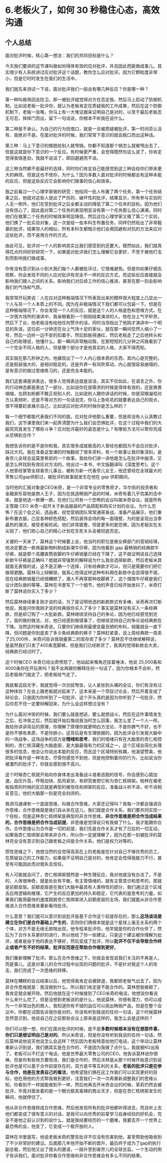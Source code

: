 # 6.老板火了，如何 30 秒稳住心态，高效沟通

## 个人总结

面对批评时候，核心第一想法：我们的共同目标是什么？





今天我们要讲的这节课叫做如何得体有效的应对批评，并且因此而能做成事儿。其实很少有人系统讲过应对批评这个话题，教你怎么应对批评。因为它颗粒度非常小，但是它时时发生在我们的生活中。

我们就先来测试一下说，面对批评我们一般会有哪几种反应？你是哪一种？

第一种叫做用回击防卫。即一被批评就觉得对方在否定我，然后马上启动了防御机制，比如说老板一批评你，就认为老板肯定在质疑我的工作成果，然后在这个防御机制下，老板一张嘴，你马上有一大堆证据来证明自己是对的，以至于最后老板忍无可忍，摔摔门而出，留下一句话说，你根本不听我在说什么。

第二种是不承认。为自己的行为找借口，就是一旦被质疑被批评，第一时间否认没有、我绝对不是。在面对批评的时候，我们常常下意识的就会脱口而出这种话。

第三种：马上下意识的推脱给别人就甩锅。你都不知道那个锅怎么就被甩出去了，但是这就是你下意识的一个反应。有时候更严重，会觉得既然你这么说了，你肯定觉得我很差劲，我就不说话了，即回避避而不谈。

这三种当然都不是最好的选择，同时你们肯定自己能感觉到这三种会给你们带来更大的麻烦。但是这也不怪你，为什么？因为多数人面对批评的时候都会有这种本能的反应，但是这些反应它会影响你们做事的信心和效率。

我之前看过一个心理学家做的研究：他给同一批人布置了两个任务，第一个任务结束之后，他就对这些人提出了严厉的、破坏性的批评，结果显示，所有参与实验的人无一例外，他们在受到批评之后全都主动的降低了第二个任务的目标。因为他们没有信心了，因此面对第二个任务的表现明显没有第一个任务那么信心满满，同时他们在做第二个任务的时候效率明显降低。然后这位心理学家又做了第二个实验，他们换了一批实验对象，这一次是给一些本科生布置任务，同样仍然给出了非常粗暴的批评，结果惊人的相似，所有本科生都暗示他们会用回避和对抗的方法来应对这些批评，而不是用合作的方式。

由此可见，批评对一个人的影响其实比我们感受到的还要大。既然如此，我们就真得花点时间好好研究一下，如果面对批评我们怎么理解它会更好，不至于被他打击到而影响我们做成事。

你有没有意识到从小到大我们每个人都被批评过，它很难避免。但是你如果仔细去观察，你会发现不同的人应对批评有完全不一样的反应方式，而这些反应直接就会影响我们跟人之间的关系，影响我们对后续工作的信心推进，甚至在那一刻会影响我们的气场和气质。

我常常开玩笑说：人在应对这种极端情况下所表现出来的模样很大程度上凸显出一个人与另一个人本质上的不同。因为在非极端情况下我们都可以包装一下。但是在这种极端情况下，你会发现一个人的反应，就是这个人的人格底色和思维方式。在一次很大场所的演讲中，我亲眼看到一个刚刚结束演讲的人，他在台上气宇轩昂，然后下了台，他老板没有给他任何赞许的话，同时当场指出了他刚才演讲中一个明显的失误。这位前一分钟还在台上气场十足的家伙，就在那一瞬间忽然人缩小了一号，然后一边听一边不安的扣着手，然后脸胀得通红，然后老板走了之后他转头和自己的助理说，他懂什么。那一瞬间非常触动我，在那短短的几分钟之间我看到了一个完全不同人格的人，但是哪个部分才是他真实的人格，大家不得而知。

其实就在那几秒钟之内，他展现出了一个人内心很本质的东西，其内心是完整的，还是假装强大的，是相对稳定的，还是外界一有风吹草动，内心就很容易崩塌的，是有意识的做过思维练习的，还是完全本能的。

我们这套课是讲表达，很多人觉得表达就是说话，其实不仅如此，在语言之外，你的行动神态都是表达了一部分，比如说你在提需求的时候是得体有效的，还是畏畏缩缩，左顾右盼都不敢正视别人的，比如说别人跟你讲话的时候，你是双眼凝视对方认真倾听，还是不等对方的一句话说完，你马上急吼吼的就要表达自己的观点，恨不得要赶紧展示自己，比如说应对批评的时候你是怎么样的？

每一个细节都能代表我们不同的面，应对批评他那么重要，但是却没有人认真教过我们，这节课里我们来一起弄清楚为什么我们会恐惧批评，在这个过程中我们的大脑究究竟发生了哪些斗争？应对批评最好的姿态是什么？有哪些方法可以帮你完成从恐惧到合作？

我想告诉你的是不是你和我，其实很多成就极高的人曾经也都因为不会应对批评，踩过大坑。我在准备这堂课的时候翻阅了很多资料，有一个故事让我印象深刻，是香奈儿全球总监莫里希凯的一个故事，我给你们讲一讲他是怎么在批评中崩溃，又是怎么样找到有效应对方法的。他出过一本书，中文版翻译叫《深度思考》。这个人他曾经掌管全球香奈儿事业，被称为新一代香奈儿女王，他还曾经在全球最大的零售公司gap供职过，被批评的故事就发生在他在 gap 供职期间。

当时他的汇报对象是CEO米奇，是一个非常专业的零售奇才。华尔街的投资者和金融家形容他是商人王子，因为在挑选畅销产品的时候，米奇有着几乎完美的击中率，就是他选一款爆一款。在他们公司有一个恐怖的会议叫做米奇会议，就是所有主管跟 CEO 米奇一起开关于新品服装的产品搭配和购买计划的会议。为什么恐怖？在这个会之前，选品者，视觉营销团队常常通宵奋战，准备产品展示，他们重新布置衣服，凸显各种颜色搭配，然后装饰会场的每一面墙壁，为的是呈现出当季最热的潮流，接受老板检阅。他们非常疲惫，但是更多的是恐惧，因为老板实在太尖锐了，他们担心自己的精心计划在生死关头会被彻底否定。

关键的一天来了，莫林这个时候要上会，他当时的职位是做女裤部门的营销经理，他决定要选一款用最新物料制成新潮牛仔裤，因为他看到 gap 最畅销的经典款牛仔裤，就是那个高腰直筒收脚的牛仔裤销量已经在下降了，这不就证明说自己选择新款牛仔裤是正确吗？她就非常强势的解释说为什么我会选择新款，然后老板米其就面无表情的说，这不是正确一个选择，只有经典款才可以，但只是需要你们把它做得更酷。莫林马上辩解锁，我真心觉得这样这种布料用在新款中会显得很不错，现在经典款销量已经很糟糕了，潮人不再穿那种收脚裤了，这个烟馆牛仔裤是我们设计团队做的等等，莫林在书里写了一个细节，他的声音已经开始发抖了，米奇打断了莫林说你买入了多少？

然后莫林继续重复刚才说的话，为了是证明他选的新款款式有多棒，米奇再次打断他说，我是问你我刚才说的经典版你买入了多少？事实是莫林没有买入一条经典款，但是却订购了一大批新款。莫林继续坚持自己的争论，因为他已经感觉到完了。我的做的做法，对，他已经感到做错事了，但继续坚持自己的争论说经典款在下降。当然这时候米奇说，只要你们继续用最便宜最丑陋的布料，销量就会一直下降，但问题是你到底卖了多少条经典款的裤子？莫林赶紧查，说上周经典款一周卖了25,000件，米奇问告诉我销量第二的库存卖了多少？莫林忍不住继续解释说，是虽然我们只卖了400条宽脚裤，但是我们已经断货了，我真的觉得新款会大卖，经典款已经过时了。

这个时候CEO 米奇已经出奇愤怒了，他站起来嘴角还挂着唾沫，他说 25,000条和4000条你在开玩笑吗？我不会再跟你解释任何一句话了，因为你根本不会听，然后老板摔门就走了，把老板给气走了。

我就看这段文字，我就觉得一次剑拔弩张，让人紧张到头痛的会议，你们有没有过这种体验？在会上跟老板就对起来了。这本来是一个项目讨论会，然后开着变成了辩论会，只是因为你听到了一句批评，这个开头真的是因为你听到了一句批评，然后你忍不住一定要辩解回来，为什么会这样想过没有？

为什么面对冲突的时候，我们要么就是想逃，要么就想战斗，然后在这件事情发生之后，在冲突之后，然后就开始后悔说我当时怎么回事，我怎么变了一个人一样。
我给你讲讲背后的原理，你理解了原理你就更明白方法论，不是你脾气不好，也不是你不够有素质，不是你胆小，这背后是有生理依据的，因为批评会引发我大脑中的一场战争，这场战争的双方是**情绪和思考**，我们的情绪只有在大脑里的杏仁核控制的，杏仁核深藏在大脑底部，是大脑最强有力的区域之一，这个区域会简化处理很多的信息，他会让你说出本能的反应，而且这个区域特别有趣，他渴望赞美，他把批评看作是一种攻击，尽管你感觉不到他，但是他控制着你的行为，比如说当你被激烈的批评了，你就会感到很不高兴。

这个时候杏仁核就开始向你身体发出准备战斗或者逃跑的信号，你会感到心跳加速，血压升高，呼吸加快、肌肉紧张，有研究者把它称为杏仁核绑架。柏林在被老板指责的时候的反应就是典型的被信任和绑架的反应，准备战斗听不进，听不进相反意见，他的大脑那一刻是完全封闭的。 

我讲沟通课有一个底层思维，叫做合作思维，大家还记得吗？我每一次都会强调合作思维，合作思维就是我们自从坐在这儿，我们就是合作关系，我们要共同实现一个目标，但是这种杏仁核绑架是典型的非合作思维，**非合作思维是把合作当成结果的，合作思维是把合作当成前提**。非思维是觉得说只有我做了什么，我才能跟你合作。合作思维认为合作是一切的前提，我们先是合作关系才有了日后的一切互动，如果我杏仁核绑架会带来非合作，所以你一定就理解了，因为在那一刻被批评的莫林完全没有意识到自己跟老板之间是合作关系，他们是权力对等的。

惯性思维之下，他想当然的会觉得高高在上的老板是在针对自己不够优秀的员工，在质疑自己的工作能力，如果我不证明自己是对的，他肯定会觉得我能力不行，甚至有可能因此而对我失去信任。

有人可能就会问了，杏仁核绑架既然是一种生理反应，我对他就没有办法了。不是的，人体很神奇，就是处处有平衡，有主管情绪的，就有主管意识和思考的，那就是前额皮层。前额皮层是在我们大脑中最具有人类特性的部分，我们通过这个区域去应用逻辑和推理，它产生的反应更加的持久和稳定，它代表的是思考的力量。如果我们能用最快的速度跳脱杏仁核绑架进入前额皮层的主场，我们就能从非合作思维进入合作思维来重新看待批评。

什么意思？我们就可以意识到说批评是基于合作这个前提存在的，那么**这场谈话是建立在你们是合作基础上产生的**，否则你们俩根本就是这个星球上毫无关系的两个个体，对方不是无缘无故啪出现，他专程来批评你，他早就是你的合作伙伴了，然后为了合作关系更好的进行，所以他给了你一些建议，只是这个建议被你理解为批评，或者是由于他的表达不够好，然后变成了批评，所以**批评不仅不会导致合作终止或者产生不好的结果，批评反而是在帮助合作做到更好**。

我们重新理解了批评。那么在合作思维之下，你就会发现说我们关注的不再是人，而是事儿，这是对事儿的合作过程中出现的问题的批评，不是针对我这个人的攻击，我们完成了一次思维的转移。

莫林在糟糕的会议结束以后，他觉得我肯定会被辞退，我都把老板气出去了。因为非合作思维就是：我没做到什么，所以我们肯定是不能合作的。莫林想我做砸了，我肯定就会被开除。然后他就在这个时候接到了CEO米奇的电话，他想说你看说什么来什么完了，但是没想到老板说的是什么，他说莫林，你很有潜力，你可以成为一个非常出色的商人，我知道你有不错的品位可以挑出畅销产品，但是在整个会议中，你都在试图告诉我你是对的，你没有听到我说的任何一句话，这个时候莫林忽然意识到，他说自己在之前那些会议上原来是这样的，我怎么会是这样的？

你们可以想一想，你们在面对批评的时候，是不是**多数时候根本没有在想那件事，你们只是想证明自己是对的**。所以米奇说，但是你没有听到我说的任何一句话，然后莫林说他说天他说怎么会这样？然后因为老板特意给他打电话，这个举动让莫林重新认识到说，我们俩其实是在合作的，不是因为我做了点什么，我就被KO出局了。老板可以不打这个电话，他是世界最大零售公司的CEO，他告诉莫林说你很棒，但是你有些地方要改进，我们是合作的，然后沃林是从那个时候开始意识到说批评也是可以基于合作前提存在的，双方是平等互利的关系，**老板的批评只是在参与合作，他是在发表自己的看法**，他希望我们俩在这工作我们可以实现更好的目标，他在用他的方式帮我做到更好，注意我们一次一次再重新调整我们的思维认知，你看到不一样就能做到不一样，然后他再去开米奇会议的时候，茉莉仍然会被批评，毕竟对面坐着的是一个眼光极其毒辣的商业天才，但是在杏仁核绑架发生的瞬间，他就停住了。

他从非合作思维转成合作思维，然后他发现所有的批评他都听得进去，而且听上去他们都变成了很有意义的对话，是我可以向优秀的前辈学习自身经验的好机会，完全不是他之前认识到的说什么，就是我经要经历的一个磨难，我要去开一个世界上最恐怖的会，他变了，它变成一个极开放的人。

莫林在书里面写，他说老板米奇的警告批评不仅没有伤害到他，甚至帮助他吸收到了不少非常好的建议。后面那几年他开始不断的晋升，最后终于成为了gap的执行副总裁，然后他又出了猎头的邀请，一路升至到香奈儿的全球总监。一个生动的例子告诉我们，面对批评你看合作思维和非合作思维会有多么不同的结果。